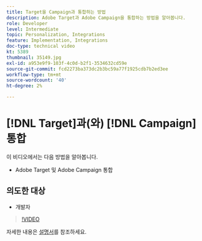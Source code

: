 ```yaml
---
title: Target을 Campaign과 통합하는 방법
description: Adobe Target과 Adobe Campaign을 통합하는 방법을 알아봅니다.
role: Developer
level: Intermediate
topic: Personalization, Integrations
feature: Implementation, Integrations
doc-type: technical video
kt: 5389
thumbnail: 35149.jpg
exl-id: a953e9f9-103f-4c0d-b2f1-3534632cd59e
source-git-commit: fcd2273ba373dc2b3bc59a77f1925cdb7b2ed3ee
workflow-type: tm+mt
source-wordcount: '40'
ht-degree: 2%

---
```


# [!DNL Target]과(와) [!DNL Campaign] 통합

이 비디오에서는 다음 방법을 알아봅니다.

* Adobe Target 및 Adobe Campaign 통합

## 의도한 대상

* 개발자

>[!VIDEO](https://video.tv.adobe.com/v/35149/?quality=12)

자세한 내용은 [설명서](https://experienceleague.adobe.com/docs/target/using/integrate/campaign-and-target.html?lang=en)를 참조하세요.
